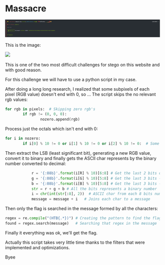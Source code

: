 # Massacre

<img src="images/hackthebox.png">

This is the image:

<img src="image/massacre.png">

This is one of the two most difficult challenges for stego on this website and with good reason.

For this challenge we will have to use a python script in my case.

After doing a long long research, I realized that some subpixels of each pixel (RGB value) doesn't end with 0, so ...
The script skips the no relevant rgb values:

```python
for rgb in pixels:  # Skipping zero rgb's
        if rgb != (0, 0, 0):
                nozero.append(rgb)
```

Process just the octals which isn't end with 0:

```python
for i in nozero:
        if i[0] % 10 != 0 or i[1] % 10 != 0 or i[2] % 10 != 0:  # Some numbers don't end with 0, so we'll want it
```

Then extract the LSB (least significant bit), generating a new RGB value, convert it to binary and finally gets the ASCII char represents by the binary number converted to decimal:

```python
            r = '{:08b}'.format(i[R] % 10)[6:8] # Get the last 2 bits of the octal obtained by doing module 10, and convert them to binary
            g = '{:08b}'.format(i[G] % 10)[5:8] # Get the last 3 bits ----
            b = '{:08b}'.format(i[B] % 10)[5:8] # Get the last 3 bits ----
            str = r + g + b # All the bits represents a binary number
            i = chr(int(str[:8], 2))  # ASCII char from each 8 bits number converted to decimal
            message = message + i   # Joins each char to a message
```

Then only the flag is searched in the message formed by all the characters:

```python
regex = re.compile("(HTB{.*})") # Creating the pattern to find the flag inside the message
found = regex.search(message)   # Searching that regex in the message
```

Finally it everything was ok, we'll get the flag.

Actually this script takes very little time thanks to the filters that were implemented and optimizations.

Byee
